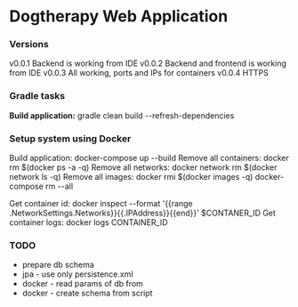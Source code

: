 # Dogtherapy Web Application


### Versions

v0.0.1          Backend is working from IDE
v0.0.2          Backend and frontend is working from IDE
v0.0.3          All working, ports and IPs for containers
v0.0.4          HTTPS


### Gradle tasks

**Build application:** gradle clean build --refresh-dependencies


### Setup system using Docker

Build application:
	docker-compose up --build
Remove all containers:
	docker rm $(docker ps -a -q)
Remove all networks:
	docker network rm $(docker network ls -q)
Remove all images:
	docker rmi $(docker images -q)
	docker-compose rm --all

Get container id: 
	docker inspect --format '{{range .NetworkSettings.Networks}}{{.IPAddress}}{{end}}' $CONTANER_ID
Get container logs:
   docker logs CONTAINER_ID
	
### TODO
- prepare db schema
- jpa - use only persistence.xml
- docker - read params of db from
- docker - create schema from script
